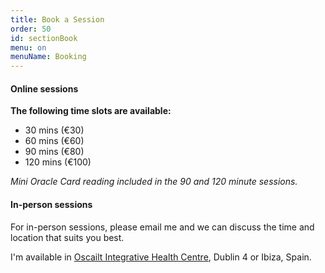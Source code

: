 ```yaml
---
title: Book a Session
order: 50
id: sectionBook
menu: on
menuName: Booking
---
```


#### Online sessions

**The following time slots are available:**

- 30 mins (€30)
- 60 mins (€60)
- 90 mins (€80)
- 120 mins (€100)

*Mini Oracle Card reading included in the 90 and 120 minute sessions.*

#### In-person sessions

For in-person sessions, please email me and we can discuss the time and location that suits you best.

I'm available in [Oscailt Integrative Health Centre](https://oscailt.com/), Dublin 4 or Ibiza, Spain.
